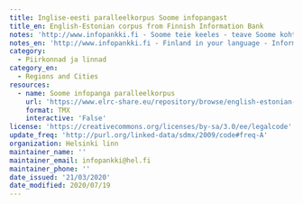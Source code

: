 ```yaml
---
title: Inglise-eesti paralleelkorpus Soome infopangast
title_en: English-Estonian corpus from Finnish Information Bank
notes: 'http://www.infopankki.fi - Soome teie keeles - teave Soome kohta - kolimine Soome - elamine Soomes'
notes_en: 'http://www.infopankki.fi - Finland in your language - Information about Finland - Moving to Finland - Living in Finland'
category:
  - Piirkonnad ja linnad
category_en:
  - Regions and Cities
resources:
  - name: Soome infopanga paralleelkorpus
    url: 'https://www.elrc-share.eu/repository/browse/english-estonian-corpus-from-finnish-information-bank-processed/b415363267f411e8b7d400155d026706e3679c04370549eba38385a5a0b9eae3/'
    format: TMX
    interactive: 'False'
license: 'https://creativecommons.org/licenses/by-sa/3.0/ee/legalcode'
update_freq: 'http://purl.org/linked-data/sdmx/2009/code#freq-A'
organization: Helsinki linn
maintainer_name: ''
maintainer_email: infopankki@hel.fi
maintainer_phone: ''
date_issued: '21/03/2020'
date_modified: 2020/07/19
---
```

